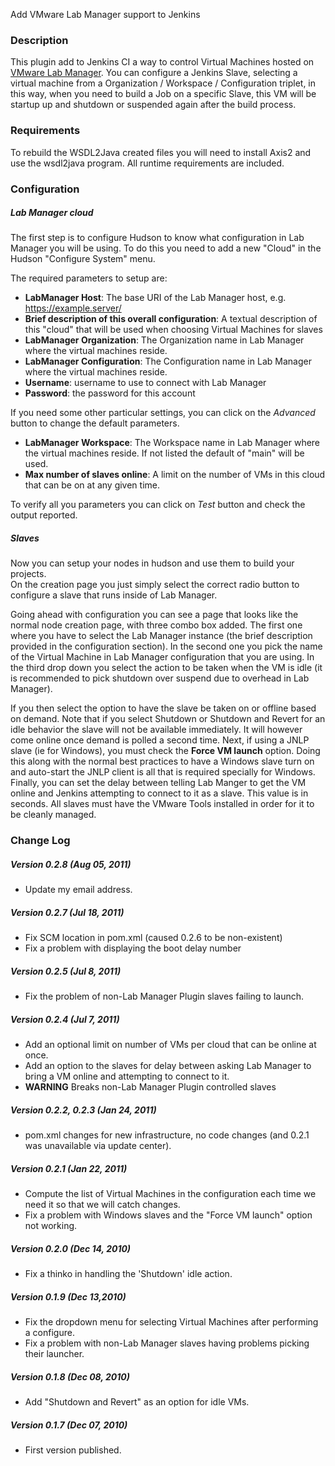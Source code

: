 
Add VMware Lab Manager support to Jenkins

### Description

This plugin add to Jenkins CI a way to control Virtual Machines hosted
on [VMware Lab Manager](http://www.vmware.com/products/labmanager/). You
can configure a Jenkins Slave, selecting a virtual machine from a
Organization / Workspace / Configuration triplet, in this way, when you
need to build a Job on a specific Slave, this VM will be startup up and
shutdown or suspended again after the build process.

### Requirements

To rebuild the WSDL2Java created files you will need to install Axis2
and use the wsdl2java program. All runtime requirements are included.

### Configuration

##### Lab Manager cloud

The first step is to configure Hudson to know what configuration in Lab
Manager you will be using. To do this you need to add a new "Cloud" in
the Hudson "Configure System" menu.

The required parameters to setup are:

-   **LabManager Host**: The base URI of the Lab Manager host, e.g.
    <https://example.server/>
-   **Brief description of this overall configuration**: A textual
    description of this "cloud" that will be used when choosing Virtual
    Machines for slaves
-   **LabManager Organization**: The Organization name in Lab Manager
    where the virtual machines reside.
-   **LabManager Configuration**: The Configuration name in Lab Manager
    where the virtual machines reside.
-   **Username**: username to use to connect with Lab Manager
-   **Password**: the password for this account

If you need some other particular settings, you can click on the
*Advanced* button to change the default parameters.

-   **LabManager Workspace**: The Workspace name in Lab Manager where
    the virtual machines reside. If not listed the default of "main"
    will be used.
-   **Max number of slaves online**: A limit on the number of VMs in
    this cloud that can be on at any given time.

To verify all you parameters you can click on *Test* button and check
the output reported.

##### Slaves

Now you can setup your nodes in hudson and use them to build your
projects.  
On the creation page you just simply select the correct radio button to
configure a slave that runs inside of Lab Manager.

Going ahead with configuration you can see a page that looks like the
normal node creation page, with three combo box added. The first one
where you have to select the Lab Manager instance (the brief description
provided in the configuration section). In the second one you pick the
name of the Virtual Machine in Lab Manager configuration that you are
using. In the third drop down you select the action to be taken when the
VM is idle (it is recommended to pick shutdown over suspend due to
overhead in Lab Manager).

If you then select the option to have the slave be taken on or offline
based on demand. Note that if you select Shutdown or Shutdown and Revert
for an idle behavior the slave will not be available immediately. It
will however come online once demand is polled a second time. Next, if
using a JNLP slave (ie for Windows), you must check the **Force VM
launch** option. Doing this along with the normal best practices to have
a Windows slave turn on and auto-start the JNLP client is all that is
required specially for Windows. Finally, you can set the delay between
telling Lab Manger to get the VM online and Jenkins attempting to
connect to it as a slave. This value is in seconds. All slaves must have
the VMware Tools installed in order for it to be cleanly managed.

### Change Log

##### Version 0.2.8 (Aug 05, 2011)

-   Update my email address.

##### Version 0.2.7 (Jul 18, 2011)

-   Fix SCM location in pom.xml (caused 0.2.6 to be non-existent)
-   Fix a problem with displaying the boot delay number

##### Version 0.2.5 (Jul 8, 2011)

-   Fix the problem of non-Lab Manager Plugin slaves failing to launch.

##### Version 0.2.4 (Jul 7, 2011)

-   Add an optional limit on number of VMs per cloud that can be online
    at once.
-   Add an option to the slaves for delay between asking Lab Manager to
    bring a VM online and attempting to connect to it.
-   **WARNING** Breaks non-Lab Manager Plugin controlled slaves

##### Version 0.2.2, 0.2.3 (Jan 24, 2011)

-   pom.xml changes for new infrastructure, no code changes (and 0.2.1
    was unavailable via update center).

##### Version 0.2.1 (Jan 22, 2011)

-   Compute the list of Virtual Machines in the configuration each time
    we need it so that we will catch changes.
-   Fix a problem with Windows slaves and the "Force VM launch" option
    not working.

##### Version 0.2.0 (Dec 14, 2010)

-   Fix a thinko in handling the 'Shutdown' idle action.

##### Version 0.1.9 (Dec 13,2010)

-   Fix the dropdown menu for selecting Virtual Machines after
    performing a configure.
-   Fix a problem with non-Lab Manager slaves having problems picking
    their launcher.

##### Version 0.1.8 (Dec 08, 2010)

-   Add "Shutdown and Revert" as an option for idle VMs.

##### Version 0.1.7 (Dec 07, 2010)

-   First version published.
